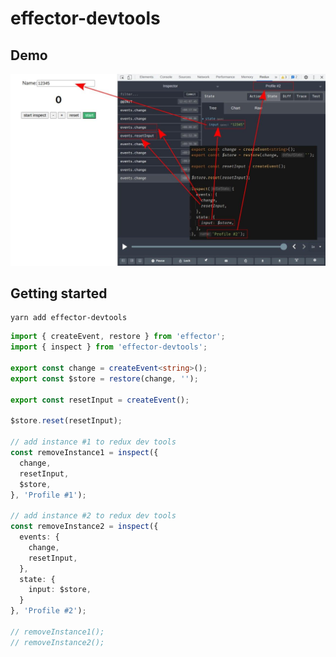 # effector-devtools

## Demo

![demo](images/image1.jpg)

## Getting started

```shell
yarn add effector-devtools
```

```typescript
import { createEvent, restore } from 'effector';
import { inspect } from 'effector-devtools';

export const change = createEvent<string>();
export const $store = restore(change, '');

export const resetInput = createEvent();

$store.reset(resetInput);

// add instance #1 to redux dev tools 
const removeInstance1 = inspect({
  change,
  resetInput,
  $store,
}, 'Profile #1');

// add instance #2 to redux dev tools 
const removeInstance2 = inspect({
  events: {
    change,
    resetInput,
  },
  state: {
    input: $store,
  }
}, 'Profile #2');

// removeInstance1();
// removeInstance2();
```
